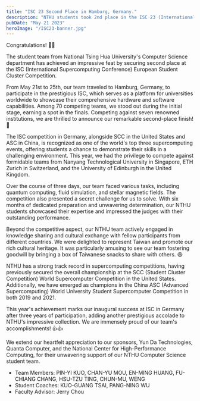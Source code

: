 ```yaml
---
title: "ISC 23 Second Place in Hamburg, Germany."
description: "NTHU students took 2nd place in the ISC 23 (International Supercomputing Conference Student Cluster Competition) held in Hamburg, Germany from May 21 to 25."
pubDate: "May 21 2023"
heroImage: "/ISC23-banner.jpg"
---
```


Congratulations! 🎉🎉 

The student team from National Tsing Hua University's Computer Science department has achieved an impressive feat by securing second place at the ISC (International Supercomputing Conference) European Student Cluster Competition.

From May 21st to 25th, our team traveled to Hamburg, Germany, to participate in the prestigious ISC, which serves as a platform for universities worldwide to showcase their comprehensive hardware and software capabilities. Among 70 competing teams, we stood out during the initial stage, earning a spot in the finals. Competing against seven renowned institutions, we are thrilled to announce our remarkable second-place finish! 🥈

The ISC competition in Germany, alongside SCC in the United States and ASC in China, is recognized as one of the world's top three supercomputing events, offering students a chance to demonstrate their skills in a challenging environment. This year, we had the privilege to compete against formidable teams from Nanyang Technological University in Singapore, ETH Zurich in Switzerland, and the University of Edinburgh in the United Kingdom.

Over the course of three days, our team faced various tasks, including quantum computing, fluid simulation, and stellar magnetic fields. The competition also presented a secret challenge for us to solve. With six months of dedicated preparation and unwavering determination, our NTHU students showcased their expertise and impressed the judges with their outstanding performance.

Beyond the competitive aspect, our NTHU team actively engaged in knowledge sharing and cultural exchange with fellow participants from different countries. We were delighted to represent Taiwan and promote our rich cultural heritage. It was particularly amusing to see our team fostering goodwill by bringing a box of Taiwanese snacks to share with others. 😆

NTHU has a strong track record in supercomputing competitions, having previously secured the overall championship at the SCC (Student Cluster Competition) World Supercomputer Competition in the United States. Additionally, we have emerged as champions in the China ASC (Advanced Supercomputing) World University Student Supercomputer Competition in both 2019 and 2021.

This year's achievement marks our inaugural success at ISC in Germany after three years of participation, adding another prestigious accolade to NTHU's impressive collection. We are immensely proud of our team's accomplishments! 👍👍

We extend our heartfelt appreciation to our sponsors, Yun Da Technologies, Quanta Computer, and the National Center for High-Performance Computing, for their unwavering support of our NTHU Computer Science student team.

- Team Members: PIN-YI KUO, CHAN-YU MOU, EN-MING HUANG, FU-CHIANG CHANG, HSU-TZU TING, CHUN-MU, WENG 
- Student Coaches: KUO-GUANG TSAI, PANG-NING WU 
- Faculty Advisor: Jerry Chou